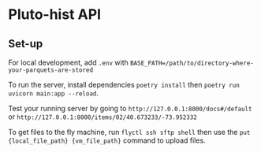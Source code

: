 # Pluto-hist API

## Set-up

For local development, add `.env` with `BASE_PATH=/path/to/directory-where-your-parquets-are-stored`

To run the server, install dependencies `poetry install` then `poetry run uvicorn main:app --reload`.

Test your running server by going to `http://127.0.0.1:8000/docs#/default` or `http://127.0.0.1:8000/items/02/40.673233/-73.952332`

To get files to the fly machine, run `flyctl ssh sftp shell` then use the `put {local_file_path} {vm_file_path}` command to upload files.
